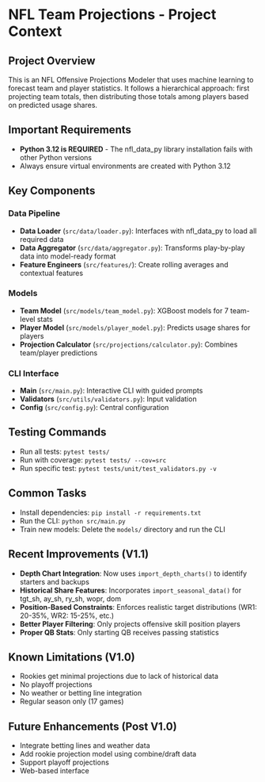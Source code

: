 # NFL Team Projections - Project Context

## Project Overview
This is an NFL Offensive Projections Modeler that uses machine learning to forecast team and player statistics. It follows a hierarchical approach: first projecting team totals, then distributing those totals among players based on predicted usage shares.

## Important Requirements
- **Python 3.12 is REQUIRED** - The nfl_data_py library installation fails with other Python versions
- Always ensure virtual environments are created with Python 3.12

## Key Components

### Data Pipeline
- **Data Loader** (`src/data/loader.py`): Interfaces with nfl_data_py to load all required data
- **Data Aggregator** (`src/data/aggregator.py`): Transforms play-by-play data into model-ready format
- **Feature Engineers** (`src/features/`): Create rolling averages and contextual features

### Models
- **Team Model** (`src/models/team_model.py`): XGBoost models for 7 team-level stats
- **Player Model** (`src/models/player_model.py`): Predicts usage shares for players
- **Projection Calculator** (`src/projections/calculator.py`): Combines team/player predictions

### CLI Interface
- **Main** (`src/main.py`): Interactive CLI with guided prompts
- **Validators** (`src/utils/validators.py`): Input validation
- **Config** (`src/config.py`): Central configuration

## Testing Commands
- Run all tests: `pytest tests/`
- Run with coverage: `pytest tests/ --cov=src`
- Run specific test: `pytest tests/unit/test_validators.py -v`

## Common Tasks
- Install dependencies: `pip install -r requirements.txt`
- Run the CLI: `python src/main.py`
- Train new models: Delete the `models/` directory and run the CLI

## Recent Improvements (V1.1)
- **Depth Chart Integration**: Now uses `import_depth_charts()` to identify starters and backups
- **Historical Share Features**: Incorporates `import_seasonal_data()` for tgt_sh, ay_sh, ry_sh, wopr, dom
- **Position-Based Constraints**: Enforces realistic target distributions (WR1: 20-35%, WR2: 15-25%, etc.)
- **Better Player Filtering**: Only projects offensive skill position players
- **Proper QB Stats**: Only starting QB receives passing statistics

## Known Limitations (V1.0)
- Rookies get minimal projections due to lack of historical data
- No playoff projections
- No weather or betting line integration
- Regular season only (17 games)

## Future Enhancements (Post V1.0)
- Integrate betting lines and weather data
- Add rookie projection model using combine/draft data
- Support playoff projections
- Web-based interface
